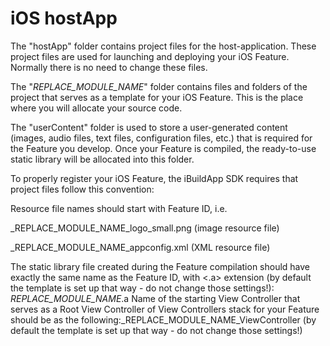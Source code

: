 # iOS hostApp
The "hostApp" folder contains project files for the host-application. These project files are used for launching and deploying your iOS Feature. Normally there is no need to change these files.

The "_REPLACE_MODULE_NAME_" folder contains files and folders of the project that serves as a template for your iOS Feature. This is the place where you will allocate your source code.

The "userContent" folder is used to store a user-generated content (images, audio files, text files, configuration files, etc.) that is required for the Feature you develop. Once your Feature is compiled, the ready-to-use static library will be allocated into this folder.

To properly register your iOS Feature, the iBuildApp SDK requires that project files follow this convention:

Resource file names should start with Feature ID, i.e.  

_REPLACE_MODULE_NAME_logo_small.png (image resource file)

_REPLACE_MODULE_NAME_appconfig.xml (XML resource file)

The static library file created during the Feature compilation should have exactly the same name as the Feature ID, with <.a> extension (by default the template is set up that way - do not change those settings!): _REPLACE_MODULE_NAME_.a
Name of the starting View Controller that serves as a Root View Controller of View Controllers stack for your Feature should be as the following:_REPLACE_MODULE_NAME_ViewController (by default the template is set up that way - do not change those settings!)
